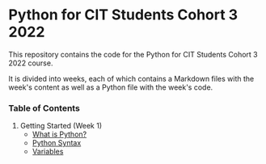 # Python for CIT Students Cohort 3 2022

This repository contains the code for the Python for CIT Students Cohort 3 2022 course.

It is divided into weeks, each of which contains a Markdown files with the week's content as well as a Python file with the week's code.

### Table of Contents
1. Getting Started (Week 1)
    - [What is Python?](/week1/what_is_python.md)
    - [Python Syntax](/week1/python_syntax.md)
    - [Variables](/week1/variables.md)
